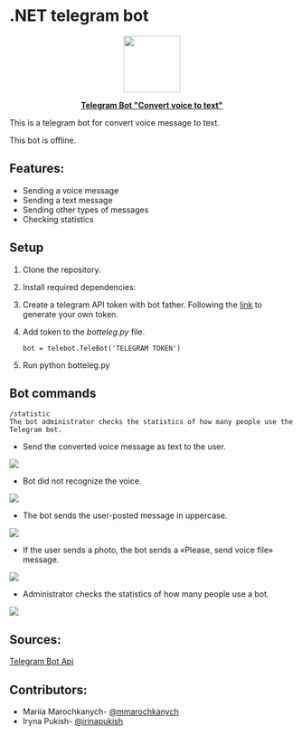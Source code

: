 # .NET telegram bot
<a href="https://t.me/voiceeeeeeeeeeeeee_bot"> <div align="center">
<img src="https://ozonetel.com/wp-content/uploads/2021/02/voicebot.jpg" width="100" height="100" />

<b> Telegram Bot "Convert voice to text"</b> 
</div></a>

This is a telegram bot for convert voice message to text.


This bot is offline. 
## Features:
* Sending a voice message
* Sending a text message
* Sending other types of messages
* Checking statistics


## Setup
1. Clone the repository.
2. Install required  dependencies: 
3. Create a telegram API token with bot father. Following the [link](https://medium.com/shibinco/create-a-telegram-bot-using-botfather-and-get-the-api-token-900ba00e0f39) to generate your own token.
4. Add token to the *botteleg.py* file.

     `bot = telebot.TeleBot('TELEGRAM TOKEN')`
5. Run python botteleg.py

## Bot commands
```
/statistic
The bot administrator checks the statistics of how many people use the Telegram bot.

```
*  Send the converted voice message as text to the user.

![](https://media.giphy.com/media/xGQo0wW4F494UCzDYl/giphy.gif)

*  Bot did not recognize the voice.

![](https://media.giphy.com/media/XWjK4iEZISN0bgBizH/giphy.gif)

*  The bot sends the user-posted message in uppercase.

![](https://media.giphy.com/media/ONRF6CsZRLMqbohApk/giphy.gif)

* If the user sends a photo, the bot sends a «Please, send voice file» message.

![](https://media.giphy.com/media/UjjZsWgkbFoduz9217/giphy.gif)

* Administrator checks the statistics of how many people use a bot.

![](https://media.giphy.com/media/ls9YSjXL7jjACAZtiA/giphy.gif)
## Sources:
[Telegram Bot Api](https://core.telegram.org/bots/api)


## Contributors:

- Mariia Marochkanych- [@mmarochkanych](https://github.com/mmarochkanych)
- Iryna Pukish- [@irinapukish](https://github.com/irinapukish)